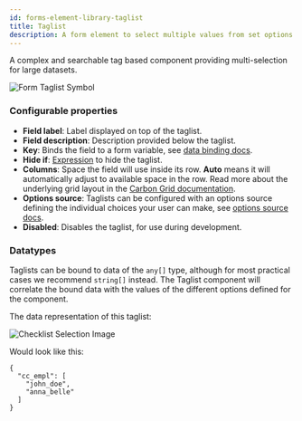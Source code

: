 ```yaml
---
id: forms-element-library-taglist
title: Taglist
description: A form element to select multiple values from set options
---
```


A complex and searchable tag based component providing multi-selection for large datasets.

![Form Taglist Symbol](/img/form-icons/form-taglist.svg)

### Configurable properties

- **Field label**: Label displayed on top of the taglist.
- **Field description**: Description provided below the taglist.
- **Key**: Binds the field to a form variable, see [data binding docs](../configuration/forms-config-data-binding.md).
- **Hide if**: [Expression](../../feel/language-guide/feel-expressions-introduction.md) to hide the taglist.
- **Columns**: Space the field will use inside its row. **Auto** means it will automatically adjust to available space in the row. Read more about the underlying grid layout in the [Carbon Grid documentation](https://carbondesignsystem.com/guidelines/2x-grid/overview).
- **Options source**: Taglists can be configured with an options source defining the individual choices your user can make, see [options source docs](../configuration/forms-config-options.md).
- **Disabled**: Disables the taglist, for use during development.

### Datatypes

Taglists can be bound to data of the `any[]` type, although for most practical cases we recommend `string[]` instead. The Taglist component will correlate the bound data with the values of the different options defined for the component.

The data representation of this taglist:

![Checklist Selection Image](../assets/taglist-example.png)

Would look like this:

```
{
  "cc_empl": [
    "john_doe",
    "anna_belle"
  ]
}
```
